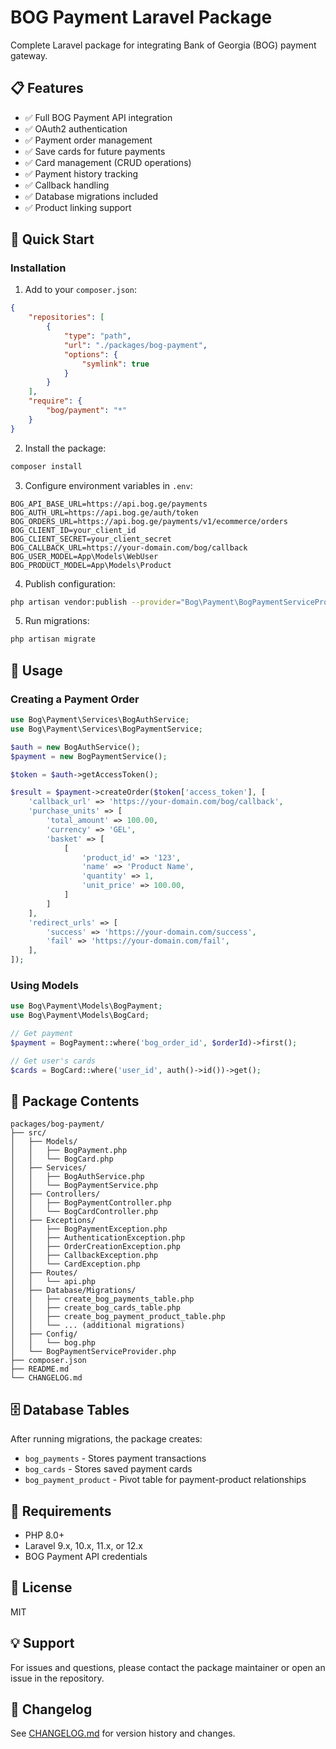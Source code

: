 # BOG Payment Laravel Package

Complete Laravel package for integrating Bank of Georgia (BOG) payment gateway.

## 📋 Features

- ✅ Full BOG Payment API integration
- ✅ OAuth2 authentication  
- ✅ Payment order management
- ✅ Save cards for future payments
- ✅ Card management (CRUD operations)
- ✅ Payment history tracking
- ✅ Callback handling
- ✅ Database migrations included
- ✅ Product linking support

## 🚀 Quick Start

### Installation

1. Add to your `composer.json`:

```json
{
    "repositories": [
        {
            "type": "path",
            "url": "./packages/bog-payment",
            "options": {
                "symlink": true
            }
        }
    ],
    "require": {
        "bog/payment": "*"
    }
}
```

2. Install the package:

```bash
composer install
```

3. Configure environment variables in `.env`:

```env
BOG_API_BASE_URL=https://api.bog.ge/payments
BOG_AUTH_URL=https://api.bog.ge/auth/token
BOG_ORDERS_URL=https://api.bog.ge/payments/v1/ecommerce/orders
BOG_CLIENT_ID=your_client_id
BOG_CLIENT_SECRET=your_client_secret
BOG_CALLBACK_URL=https://your-domain.com/bog/callback
BOG_USER_MODEL=App\Models\WebUser
BOG_PRODUCT_MODEL=App\Models\Product
```

4. Publish configuration:

```bash
php artisan vendor:publish --provider="Bog\Payment\BogPaymentServiceProvider" --tag="bog-payment-config"
```

5. Run migrations:

```bash
php artisan migrate
```

## 📖 Usage

### Creating a Payment Order

```php
use Bog\Payment\Services\BogAuthService;
use Bog\Payment\Services\BogPaymentService;

$auth = new BogAuthService();
$payment = new BogPaymentService();

$token = $auth->getAccessToken();

$result = $payment->createOrder($token['access_token'], [
    'callback_url' => 'https://your-domain.com/bog/callback',
    'purchase_units' => [
        'total_amount' => 100.00,
        'currency' => 'GEL',
        'basket' => [
            [
                'product_id' => '123',
                'name' => 'Product Name',
                'quantity' => 1,
                'unit_price' => 100.00,
            ]
        ]
    ],
    'redirect_urls' => [
        'success' => 'https://your-domain.com/success',
        'fail' => 'https://your-domain.com/fail',
    ],
]);
```

### Using Models

```php
use Bog\Payment\Models\BogPayment;
use Bog\Payment\Models\BogCard;

// Get payment
$payment = BogPayment::where('bog_order_id', $orderId)->first();

// Get user's cards
$cards = BogCard::where('user_id', auth()->id())->get();
```

## 📁 Package Contents

```
packages/bog-payment/
├── src/
│   ├── Models/
│   │   ├── BogPayment.php
│   │   └── BogCard.php
│   ├── Services/
│   │   ├── BogAuthService.php
│   │   └── BogPaymentService.php
│   ├── Controllers/
│   │   ├── BogPaymentController.php
│   │   └── BogCardController.php
│   ├── Exceptions/
│   │   ├── BogPaymentException.php
│   │   ├── AuthenticationException.php
│   │   ├── OrderCreationException.php
│   │   ├── CallbackException.php
│   │   └── CardException.php
│   ├── Routes/
│   │   └── api.php
│   ├── Database/Migrations/
│   │   ├── create_bog_payments_table.php
│   │   ├── create_bog_cards_table.php
│   │   ├── create_bog_payment_product_table.php
│   │   └── ... (additional migrations)
│   ├── Config/
│   │   └── bog.php
│   └── BogPaymentServiceProvider.php
├── composer.json
├── README.md
└── CHANGELOG.md
```

## 🗄️ Database Tables

After running migrations, the package creates:

- `bog_payments` - Stores payment transactions
- `bog_cards` - Stores saved payment cards
- `bog_payment_product` - Pivot table for payment-product relationships

## 🎯 Requirements

- PHP 8.0+
- Laravel 9.x, 10.x, 11.x, or 12.x
- BOG Payment API credentials

## 📝 License

MIT

## 💡 Support

For issues and questions, please contact the package maintainer or open an issue in the repository.

## 🔄 Changelog

See [CHANGELOG.md](CHANGELOG.md) for version history and changes.
